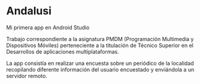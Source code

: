 # Andalusi
Mi primera app en Android Studio

Trabajo correspondiente a la asignatura PMDM (Programación Multimedia y Dispositivos Móviles) perteneciente a la titulación de Técnico Superior en el Desarrollos de aplicaciones multiplataformas.

La app consistía en realizar una encuesta sobre un periódico de la localidad recopilando diferente información del usuario encuestado y enviándola a un servidor remoto.

